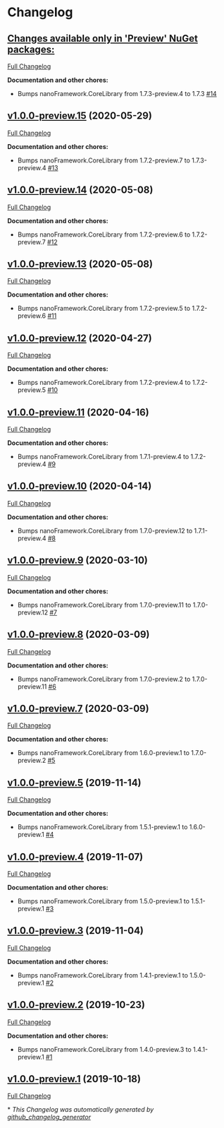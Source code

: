 # Changelog

## [**Changes available only in 'Preview' NuGet packages:**](https://github.com/nanoframework/lib-nanoFramework.ResourceManager/tree/HEAD)

[Full Changelog](https://github.com/nanoframework/lib-nanoFramework.ResourceManager/compare/v1.0.0-preview.15...HEAD)

**Documentation and other chores:**

- Bumps nanoFramework.CoreLibrary from 1.7.3-preview.4 to 1.7.3 [\#14](https://github.com/nanoframework/lib-nanoFramework.ResourceManager/pull/14)

## [v1.0.0-preview.15](https://github.com/nanoframework/lib-nanoFramework.ResourceManager/tree/v1.0.0-preview.15) (2020-05-29)

[Full Changelog](https://github.com/nanoframework/lib-nanoFramework.ResourceManager/compare/v1.0.0-preview.14...v1.0.0-preview.15)

**Documentation and other chores:**

- Bumps nanoFramework.CoreLibrary from 1.7.2-preview.7 to 1.7.3-preview.4 [\#13](https://github.com/nanoframework/lib-nanoFramework.ResourceManager/pull/13)

## [v1.0.0-preview.14](https://github.com/nanoframework/lib-nanoFramework.ResourceManager/tree/v1.0.0-preview.14) (2020-05-08)

[Full Changelog](https://github.com/nanoframework/lib-nanoFramework.ResourceManager/compare/v1.0.0-preview.13...v1.0.0-preview.14)

**Documentation and other chores:**

- Bumps nanoFramework.CoreLibrary from 1.7.2-preview.6 to 1.7.2-preview.7 [\#12](https://github.com/nanoframework/lib-nanoFramework.ResourceManager/pull/12)

## [v1.0.0-preview.13](https://github.com/nanoframework/lib-nanoFramework.ResourceManager/tree/v1.0.0-preview.13) (2020-05-08)

[Full Changelog](https://github.com/nanoframework/lib-nanoFramework.ResourceManager/compare/v1.0.0-preview.12...v1.0.0-preview.13)

**Documentation and other chores:**

- Bumps nanoFramework.CoreLibrary from 1.7.2-preview.5 to 1.7.2-preview.6 [\#11](https://github.com/nanoframework/lib-nanoFramework.ResourceManager/pull/11)

## [v1.0.0-preview.12](https://github.com/nanoframework/lib-nanoFramework.ResourceManager/tree/v1.0.0-preview.12) (2020-04-27)

[Full Changelog](https://github.com/nanoframework/lib-nanoFramework.ResourceManager/compare/v1.0.0-preview.11...v1.0.0-preview.12)

**Documentation and other chores:**

- Bumps nanoFramework.CoreLibrary from 1.7.2-preview.4 to 1.7.2-preview.5 [\#10](https://github.com/nanoframework/lib-nanoFramework.ResourceManager/pull/10)

## [v1.0.0-preview.11](https://github.com/nanoframework/lib-nanoFramework.ResourceManager/tree/v1.0.0-preview.11) (2020-04-16)

[Full Changelog](https://github.com/nanoframework/lib-nanoFramework.ResourceManager/compare/v1.0.0-preview.10...v1.0.0-preview.11)

**Documentation and other chores:**

- Bumps nanoFramework.CoreLibrary from 1.7.1-preview.4 to 1.7.2-preview.4 [\#9](https://github.com/nanoframework/lib-nanoFramework.ResourceManager/pull/9)

## [v1.0.0-preview.10](https://github.com/nanoframework/lib-nanoFramework.ResourceManager/tree/v1.0.0-preview.10) (2020-04-14)

[Full Changelog](https://github.com/nanoframework/lib-nanoFramework.ResourceManager/compare/v1.0.0-preview.9...v1.0.0-preview.10)

**Documentation and other chores:**

- Bumps nanoFramework.CoreLibrary from 1.7.0-preview.12 to 1.7.1-preview.4 [\#8](https://github.com/nanoframework/lib-nanoFramework.ResourceManager/pull/8)

## [v1.0.0-preview.9](https://github.com/nanoframework/lib-nanoFramework.ResourceManager/tree/v1.0.0-preview.9) (2020-03-10)

[Full Changelog](https://github.com/nanoframework/lib-nanoFramework.ResourceManager/compare/v1.0.0-preview.8...v1.0.0-preview.9)

**Documentation and other chores:**

- Bumps nanoFramework.CoreLibrary from 1.7.0-preview.11 to 1.7.0-preview.12 [\#7](https://github.com/nanoframework/lib-nanoFramework.ResourceManager/pull/7)

## [v1.0.0-preview.8](https://github.com/nanoframework/lib-nanoFramework.ResourceManager/tree/v1.0.0-preview.8) (2020-03-09)

[Full Changelog](https://github.com/nanoframework/lib-nanoFramework.ResourceManager/compare/v1.0.0-preview.7...v1.0.0-preview.8)

**Documentation and other chores:**

- Bumps nanoFramework.CoreLibrary from 1.7.0-preview.2 to 1.7.0-preview.11 [\#6](https://github.com/nanoframework/lib-nanoFramework.ResourceManager/pull/6)

## [v1.0.0-preview.7](https://github.com/nanoframework/lib-nanoFramework.ResourceManager/tree/v1.0.0-preview.7) (2020-03-09)

[Full Changelog](https://github.com/nanoframework/lib-nanoFramework.ResourceManager/compare/v1.0.0-preview.5...v1.0.0-preview.7)

**Documentation and other chores:**

- Bumps nanoFramework.CoreLibrary from 1.6.0-preview.1 to 1.7.0-preview.2 [\#5](https://github.com/nanoframework/lib-nanoFramework.ResourceManager/pull/5)

## [v1.0.0-preview.5](https://github.com/nanoframework/lib-nanoFramework.ResourceManager/tree/v1.0.0-preview.5) (2019-11-14)

[Full Changelog](https://github.com/nanoframework/lib-nanoFramework.ResourceManager/compare/v1.0.0-preview.4...v1.0.0-preview.5)

**Documentation and other chores:**

- Bumps nanoFramework.CoreLibrary from 1.5.1-preview.1 to 1.6.0-preview.1 [\#4](https://github.com/nanoframework/lib-nanoFramework.ResourceManager/pull/4)

## [v1.0.0-preview.4](https://github.com/nanoframework/lib-nanoFramework.ResourceManager/tree/v1.0.0-preview.4) (2019-11-07)

[Full Changelog](https://github.com/nanoframework/lib-nanoFramework.ResourceManager/compare/v1.0.0-preview.3...v1.0.0-preview.4)

**Documentation and other chores:**

- Bumps nanoFramework.CoreLibrary from 1.5.0-preview.1 to 1.5.1-preview.1 [\#3](https://github.com/nanoframework/lib-nanoFramework.ResourceManager/pull/3)

## [v1.0.0-preview.3](https://github.com/nanoframework/lib-nanoFramework.ResourceManager/tree/v1.0.0-preview.3) (2019-11-04)

[Full Changelog](https://github.com/nanoframework/lib-nanoFramework.ResourceManager/compare/v1.0.0-preview.2...v1.0.0-preview.3)

**Documentation and other chores:**

- Bumps nanoFramework.CoreLibrary from 1.4.1-preview.1 to 1.5.0-preview.1 [\#2](https://github.com/nanoframework/lib-nanoFramework.ResourceManager/pull/2)

## [v1.0.0-preview.2](https://github.com/nanoframework/lib-nanoFramework.ResourceManager/tree/v1.0.0-preview.2) (2019-10-23)

[Full Changelog](https://github.com/nanoframework/lib-nanoFramework.ResourceManager/compare/v1.0.0-preview.1...v1.0.0-preview.2)

**Documentation and other chores:**

- Bumps nanoFramework.CoreLibrary from 1.4.0-preview.3 to 1.4.1-preview.1 [\#1](https://github.com/nanoframework/lib-nanoFramework.ResourceManager/pull/1)

## [v1.0.0-preview.1](https://github.com/nanoframework/lib-nanoFramework.ResourceManager/tree/v1.0.0-preview.1) (2019-10-18)

[Full Changelog](https://github.com/nanoframework/lib-nanoFramework.ResourceManager/compare/f34ef02fb7631f7df036454d0d8e656a0fdcf71c...v1.0.0-preview.1)



\* *This Changelog was automatically generated by [github_changelog_generator](https://github.com/github-changelog-generator/github-changelog-generator)*
